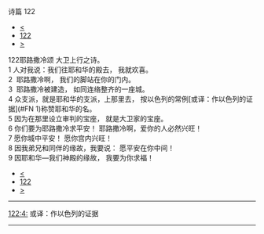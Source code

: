 ﻿





 诗篇 122




* [<](bible/PSA121.md)
* [122](bible/PSA.md)
* [>](bible/PSA123.md)



 
122耶路撒冷颂 大卫上行之诗。  
1 人对我说：我们往耶和华的殿去， 我就欢喜。  
2  耶路撒冷啊， 我们的脚站在你的门内。     
3  耶路撒冷被建造， 如同连络整齐的一座城。  
4 众支派，就是耶和华的支派，上那里去， 按以色列的常例[或译：作以色列的证据](#FN
1)称赞耶和华的名。  
5 因为在那里设立审判的宝座， 就是大卫家的宝座。     
6 你们要为耶路撒冷求平安！ 耶路撒冷啊，爱你的人必然兴旺！  
7 愿你城中平安！ 愿你宫内兴旺！  
8 因我弟兄和同伴的缘故，我要说： 愿平安在你中间！  
9 因耶和华—我们神殿的缘故， 我要为你求福！ 
* [<](bible/PSA121.md)
* [122](bible/PSA.md)
* [>](bible/PSA123.md)





---


[122:4:](#V4)
或译：作以色列的证据




---









